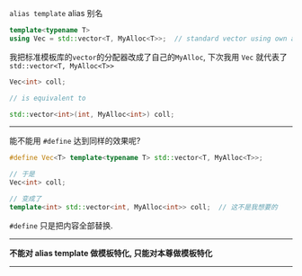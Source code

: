 

`alias template`  alias 别名

```cpp
template<typename T>
using Vec = std::vector<T, MyAlloc<T>>;  // standard vector using own allocator
```

我把标准模板库的`vector`的分配器改成了自己的`MyAlloc`, 下次我用 `Vec` 就代表了 `std::vector<T, MyAlloc<T>>`

```cpp
Vec<int> coll;

// is equivalent to 

std::vector<int>(int, MyAlloc<int>) coll;
```

-------------------------------------------
能不能用 `#define` 达到同样的效果呢?

```cpp
#define Vec<T> template<typename T> std::vector<T, MyAlloc<T>>;

// 于是
Vec<int> coll;

// 变成了
template<int> std::vector<int, MyAlloc<int>> coll;  // 这不是我想要的
```

`#define` 只是把内容全部替换.

-------------------------------------------------

**不能对 alias template 做模板特化, 只能对本尊做模板特化**

---------------------------------------------------------------------------

 




















